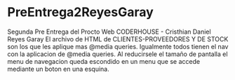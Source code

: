 # PreEntrega2ReyesGaray
Segunda Pre Entrega del Procto Web CODERHOUSE - Cristhian Daniel Reyes Garay
El archivo de HTML de CLIENTES-PROVEEDORES Y DE STOCK son los que les aplique mas @media queries.
Igualmente todos tienen el nav con la aplicacion de @media queries. 
Al reducirsele el tamaño de pantalla el menu de navegacion queda escondido en un menu que se accede mediante un boton en una esquina.
